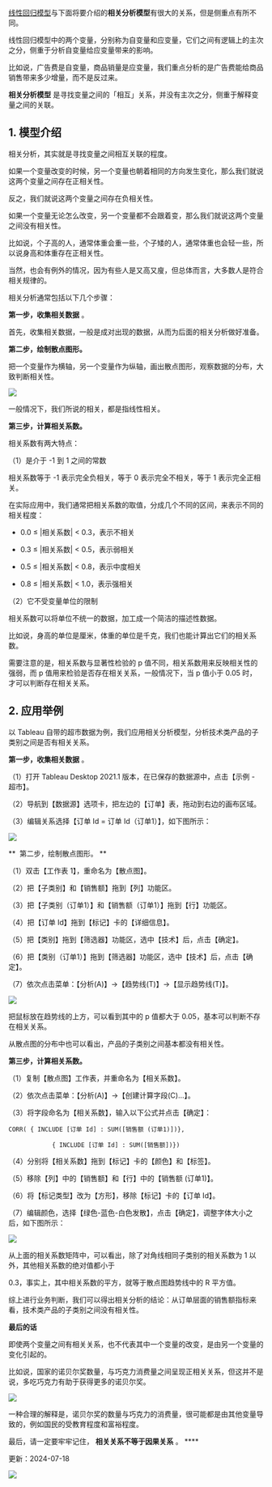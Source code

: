 [线性回归模型](https://mp.weixin.qq.com/s?__biz=MzA4ODE2OTIxMw==&mid=2653477762&idx=1&sn=bfc400a41d0f344016de3529de612fef&scene=21#wechat_redirect)与下面将要介绍的**相关分析模型**有很大的关系，但是侧重点有所不同。

线性回归模型中的两个变量，分别称为自变量和应变量，它们之间有逻辑上的主次之分，侧重于分析自变量给应变量带来的影响。

比如说，广告费是自变量，商品销量是应变量，我们重点分析的是广告费能给商品销售带来多少增量，而不是反过来。

**相关分析模型** 是寻找变量之间的「相互」关系，并没有主次之分，侧重于解释变量之间的关联。

## **1. 模型介绍**

相关分析，其实就是寻找变量之间相互关联的程度。

如果一个变量改变的时候，另一个变量也朝着相同的方向发生变化，那么我们就说这两个变量之间存在正相关性。

反之，我们就说这两个变量之间存在负相关性。

如果一个变量无论怎么改变，另一个变量都不会跟着变，那么我们就说这两个变量之间没有相关性。

比如说，个子高的人，通常体重会重一些，个子矮的人，通常体重也会轻一些，所以说身高和体重存在正相关性。

当然，也会有例外的情况，因为有些人是又高又廋，但总体而言，大多数人是符合相关规律的。

相关分析通常包括以下几个步骤：

**第一步，收集相关数据** 。

首先，收集相关数据，一般是成对出现的数据，从而为后面的相关分析做好准备。

**第二步，绘制散点图形。**

把一个变量作为横轴，另一个变量作为纵轴，画出散点图形，观察数据的分布，大致判断相关性。

![](https://mmbiz.qpic.cn/mmbiz_jpg/giaycic3UNwo3ET7Ef1QqvYiaF9T08APF8yYL5baRxdBtZj9Y3w4NxH2Qy9kUXtqwz1vd2cOu6LAs6S1x8xYjCVmA/640?wx_fmt=jpeg) 

一般情况下，我们所说的相关，都是指线性相关。

**第三步，计算相关系数。**

相关系数有两大特点：

（1）是介于 -1 到 1 之间的常数

相关系数等于 -1 表示完全负相关，等于 0 表示完全不相关，等于 1 表示完全正相关。

在实际应用中，我们通常把相关系数的取值，分成几个不同的区间，来表示不同的相关程度：

  * 0.0 ≤ |相关系数| < 0.3，表示不相关 

  * 0.3 ≤ |相关系数| < 0.5，表示弱相关 

  * 0.5 ≤ |相关系数| < 0.8，表示中度相关 

  * 0.8 ≤ |相关系数| < 1.0，表示强相关 

（2）它不受变量单位的限制

相关系数可以将单位不统一的数据，加工成一个简洁的描述性数据。

比如说，身高的单位是厘米，体重的单位是千克，我们也能计算出它们的相关系数。

需要注意的是，相关系数与显著性检验的 p 值不同，相关系数用来反映相关性的强弱，而 p 值用来检验是否存在相关关系，一般情况下，当 p 值小于 0.05 时，才可以判断存在相关关系。

## **2. 应用举例**

以 Tableau 自带的超市数据为例，我们应用相关分析模型，分析技术类产品的子类别之间是否有相关关系。

**第一步，收集相关数据** 。

（1）打开 Tableau Desktop 2021.1 版本，在已保存的数据源中，点击【示例 - 超市】。

（2）导航到【数据源】选项卡，把左边的【订单】表，拖动到右边的画布区域。

（3）编辑关系选择【订单 Id = 订单 Id（订单1）】，如下图所示：

![](https://mmbiz.qpic.cn/mmbiz_jpg/giaycic3UNwo3ET7Ef1QqvYiaF9T08APF8yCTPg1tPeLbp04Y0IXlmIWh8KquvNBVR0U3w2knGK3aLDGOO9k0C37w/640?wx_fmt=jpeg)  

** ‍‍‍‍‍‍‍‍‍  第二步，绘制散点图形。 **

（1）双击【工作表 1】，重命名为【散点图】。

（2）把【子类别】和【销售额】拖到【列】功能区。

（3）把【子类别（订单1）】和【销售额（订单1）】拖到【行】功能区。

（4）把【订单 Id】拖到【标记】卡的【详细信息】。

（5）把【类别】拖到【筛选器】功能区，选中【技术】后，点击【确定】。

（6）把【类别（订单1）】拖到【筛选器】功能区，选中【技术】后，点击【确定】。

（7）依次点击菜单：【分析(A)】→【趋势线(T)】→【显示趋势线(T)】。

![](https://mmbiz.qpic.cn/mmbiz_jpg/giaycic3UNwo3ET7Ef1QqvYiaF9T08APF8y4lKTV7USfYT0wZJS9LNTGYbKEc6xXE4OQdoFqceVFbKnI4yibldgBjg/640?wx_fmt=jpeg) 

把鼠标放在趋势线的上方，可以看到其中的 p 值都大于 0.05，基本可以判断不存在相关关系。

从散点图的分布中也可以看出，产品的子类别之间基本都没有相关性。

**第三步，计算相关系数。**

（1）复制【散点图】工作表，并重命名为【相关系数】。

（2）依次点击菜单：【分析(A)】→【创建计算字段(C)...】。

（3）将字段命名为【相关系数】，输入以下公式并点击【确定】：

    

    

    CORR( { INCLUDE [订单 Id] : SUM([销售额 (订单1)])},   

                { INCLUDE [订单 Id] : SUM([销售额])})  

    

（4）分别将【相关系数】拖到【标记】卡的【颜色】和【标签】。

（5）移除【列】中的【销售额】和【行】中的【销售额 (订单1)】。

（6）将【标记类型】改为【方形】，移除【标记】卡的【订单 Id】。

（7）编辑颜色，选择【绿色-蓝色-白色发散】，点击【确定】，调整字体大小之后，如下图所示：

![](https://mmbiz.qpic.cn/mmbiz_jpg/giaycic3UNwo3ET7Ef1QqvYiaF9T08APF8yMHjUvC4kKYNU3dRiaZZGJKYsGCVYqiaq7qCnDDoeAoibzIDqbvTWVIc8g/640?wx_fmt=jpeg) 

从上面的相关系数矩阵中，可以看出，除了对角线相同子类别的相关系数为 1 以外，其他相关系数的绝对值都小于

0.3，事实上，其中相关系数的平方，就等于散点图趋势线中的 R 平方值。

综上进行业务判断，我们可以得出相关分析的结论：从订单层面的销售额指标来看，技术类产品的子类别之间没有相关性。

**最后的话**

即使两个变量之间有相关关系，也不代表其中一个变量的改变，是由另一个变量的变化引起的。

比如说，国家的诺贝尔奖数量，与巧克力消费量之间呈现正相关关系，但这并不是说，多吃巧克力有助于获得更多的诺贝尔奖。

![](https://mmbiz.qpic.cn/mmbiz_jpg/giaycic3UNwo3ET7Ef1QqvYiaF9T08APF8yHFHCbUpkqibA34ra2Via2YbEeuFzhhVvbeOxibxCibC4nmnMlV0wkQVqBQ/640?wx_fmt=jpeg) 

一种合理的解释是，诺贝尔奖的数量与巧克力的消费量，很可能都是由其他变量导致的，例如国民的受教育程度和富裕程度。

最后，请一定要牢牢记住， **相关关系不等于因果关系** 。  ****

更新：2024-07-18

![](https://visitor-badge.laobi.icu/badge?page_id=sjhfx.linji&left_text=PageViews&right_color=%2300589F)